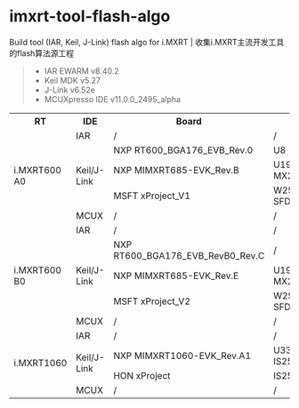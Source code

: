 # imxrt-tool-flash-algo
Build tool (IAR, Keil, J-Link) flash algo for i.MXRT | 收集i.MXRT主流开发工具的flash算法源工程

> * IAR EWARM v8.40.2  
> * Keil MDK v5.27  
> * J-Link v6.52e  
> * MCUXpresso IDE v11.0.0_2495_alpha  

<table><tbody>
    <tr>
        <th>RT</th>
        <th>IDE</th>
        <th>Board</th>
        <th>Flash</th>
        <th>Status</th>
    </tr>
    <tr>
        <td rowspan="5">i.MXRT600 A0</td>
        <td>IAR</td>
        <td>/</td>
        <td>/</td>
        <td>/</td>
    </tr>
    <tr>
        <td rowspan="3">Keil/J-Link</td>
        <td>NXP RT600_BGA176_EVB_Rev.0</td>
        <td>U8 - W25Q64FW</td>
        <td>Done</td>
    </tr>
    <tr>
        <td>NXP MIMXRT685-EVK_Rev.B</td>
        <td>U19 - MX25UM51345GXDI00</td>
        <td>/</td>
    </tr>
    <tr>
        <td>MSFT xProject_V1</td>
        <td>W25Q16FWUXIE (no SFDP)</td>
        <td>Done</td>
    </tr>
    <tr>
        <td>MCUX</td>
        <td>/</td>
        <td>/</td>
        <td>/</td>
    </tr>
    <tr>
        <td rowspan="5">i.MXRT600 B0</td>
        <td>IAR</td>
        <td>/</td>
        <td>/</td>
        <td>/</td>
    </tr>
    <tr>
        <td rowspan="3">Keil/J-Link</td>
        <td>NXP RT600_BGA176_EVB_RevB0_Rev.C</td>
        <td>/</td>
        <td>/</td>
    </tr>
    <tr>
        <td>NXP MIMXRT685-EVK_Rev.E</td>
        <td>U19 - MX25UM51345GXDI00</td>
        <td>Done</td>
    </tr>
    <tr>
        <td>MSFT xProject_V2</td>
        <td>W25Q16FWUXIE (no SFDP)</td>
        <td>Done</td>
    </tr>
    <tr>
        <td>MCUX</td>
        <td>/</td>
        <td>/</td>
        <td>/</td>
    </tr>
    <tr>
        <td rowspan="4">i.MXRT1060</td>
        <td>IAR</td>
        <td>/</td>
        <td>/</td>
        <td>/</td>
    </tr>
    <tr>
        <td rowspan="2">Keil/J-Link</td>
        <td>NXP MIMXRT1060-EVK_Rev.A1</td>
        <td>U33 - IS25WP064AJBLE</td>
        <td>Done</td>
    </tr>
    <tr>
        <td>HON xProject</td>
        <td>IS25WP512M</td>
        <td>Done</td>
    </tr>
    <tr>
        <td>MCUX</td>
        <td>/</td>
        <td>/</td>
        <td>/</td>
    </tr>
</table>
